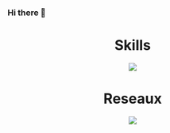 ### Hi there 👋

<!--
**Chriistinaa/Chriistinaa** is a ✨ _special_ ✨ repository because its `README.md` (this file) appears on your GitHub profile.

Here are some ideas to get you started:

- 🔭 I’m currently working on ...
- 🌱 I’m currently learning ...
- 👯 I’m looking to collaborate on ...
- 🤔 I’m looking for help with ...
- 💬 Ask me about ...
- 📫 How to reach me: ...
- 😄 Pronouns: ...
- ⚡ Fun fact: ...
-->

   <h1 align="center">Skills</h1>
<p align="center">
  <a href="https://skillicons.dev">
    <img src="https://skillicons.dev/icons?i=vscode,html,css,bootstrap,js" />
  </a>
</p>

   <h1 align="center">Reseaux</h1>
<p align="center">
  <a href="https://skillicons.dev">
    <img src="https://skillicons.dev/icons?i=github,linkedin,discord" />
  </a>
</p>
